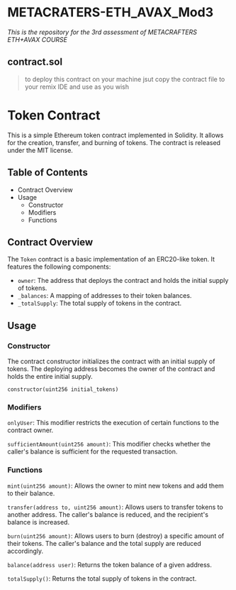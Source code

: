 # METACRATERS-ETH_AVAX_Mod3
*This  is the repository for  the 3rd assessment of METACRAFTERS ETH+AVAX COURSE*
## contract.sol
>to deploy this contract on your machine jsut copy the contract file to your remix IDE and use as you wish
# Token Contract

This is a simple Ethereum token contract implemented in Solidity. It allows for the creation, transfer, and burning of tokens. The contract is released under the MIT license.

## Table of Contents

- Contract Overview
- Usage
  - Constructor
  - Modifiers
  - Functions


## Contract Overview

The `Token` contract is a basic implementation of an ERC20-like token. It features the following components:

- `owner`: The address that deploys the contract and holds the initial supply of tokens.
- `_balances`: A mapping of addresses to their token balances.
- `_totalSupply`: The total supply of tokens in the contract.

## Usage

### Constructor

The contract constructor initializes the contract with an initial supply of tokens. The deploying address becomes the owner of the contract and holds the entire initial supply.

```solidity
constructor(uint256 initial_tokens)

```
### Modifiers
```onlyUser```: This modifier restricts the execution of certain functions to the contract owner.

```sufficientAmount(uint256 amount)```: This modifier checks whether the caller's balance is sufficient for the requested transaction.

### Functions
```mint(uint256 amount)```: Allows the owner to mint new tokens and add them to their balance.

```transfer(address to, uint256 amount)```: Allows users to transfer tokens to another address. The caller's balance is reduced, and the recipient's balance is increased.

```burn(uint256 amount)```: Allows users to burn (destroy) a specific amount of their tokens. The caller's balance and the total supply are reduced accordingly.

```balance(address user)```: Returns the token balance of a given address.

```totalSupply()```: Returns the total supply of tokens in the contract.
